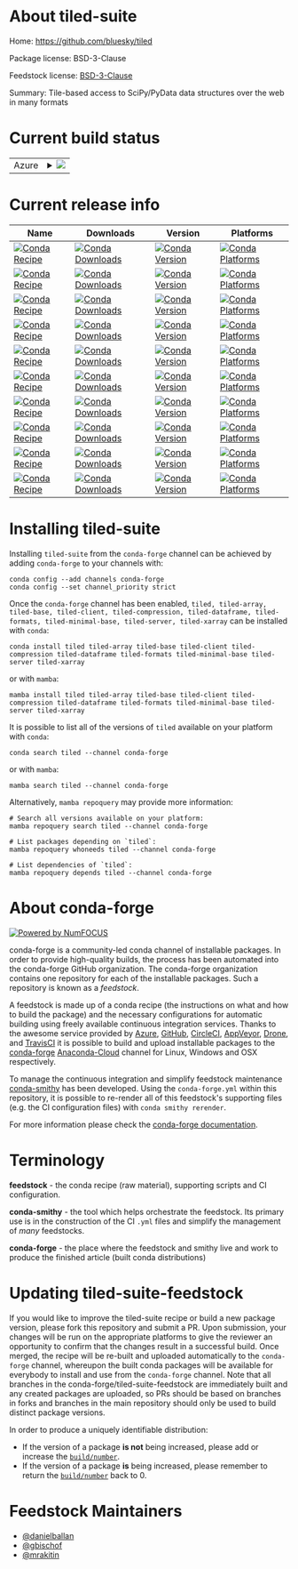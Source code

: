 About tiled-suite
=================

Home: https://github.com/bluesky/tiled

Package license: BSD-3-Clause

Feedstock license: [BSD-3-Clause](https://github.com/conda-forge/tiled-suite-feedstock/blob/main/LICENSE.txt)

Summary: Tile-based access to SciPy/PyData data structures over the web in many formats

Current build status
====================


<table>
    
  <tr>
    <td>Azure</td>
    <td>
      <details>
        <summary>
          <a href="https://dev.azure.com/conda-forge/feedstock-builds/_build/latest?definitionId=16559&branchName=main">
            <img src="https://dev.azure.com/conda-forge/feedstock-builds/_apis/build/status/tiled-suite-feedstock?branchName=main">
          </a>
        </summary>
        <table>
          <thead><tr><th>Variant</th><th>Status</th></tr></thead>
          <tbody><tr>
              <td>linux_64_python3.7.____cpython</td>
              <td>
                <a href="https://dev.azure.com/conda-forge/feedstock-builds/_build/latest?definitionId=16559&branchName=main">
                  <img src="https://dev.azure.com/conda-forge/feedstock-builds/_apis/build/status/tiled-suite-feedstock?branchName=main&jobName=linux&configuration=linux_64_python3.7.____cpython" alt="variant">
                </a>
              </td>
            </tr><tr>
              <td>linux_64_python3.8.____cpython</td>
              <td>
                <a href="https://dev.azure.com/conda-forge/feedstock-builds/_build/latest?definitionId=16559&branchName=main">
                  <img src="https://dev.azure.com/conda-forge/feedstock-builds/_apis/build/status/tiled-suite-feedstock?branchName=main&jobName=linux&configuration=linux_64_python3.8.____cpython" alt="variant">
                </a>
              </td>
            </tr><tr>
              <td>linux_64_python3.9.____cpython</td>
              <td>
                <a href="https://dev.azure.com/conda-forge/feedstock-builds/_build/latest?definitionId=16559&branchName=main">
                  <img src="https://dev.azure.com/conda-forge/feedstock-builds/_apis/build/status/tiled-suite-feedstock?branchName=main&jobName=linux&configuration=linux_64_python3.9.____cpython" alt="variant">
                </a>
              </td>
            </tr><tr>
              <td>osx_64_python3.7.____cpython</td>
              <td>
                <a href="https://dev.azure.com/conda-forge/feedstock-builds/_build/latest?definitionId=16559&branchName=main">
                  <img src="https://dev.azure.com/conda-forge/feedstock-builds/_apis/build/status/tiled-suite-feedstock?branchName=main&jobName=osx&configuration=osx_64_python3.7.____cpython" alt="variant">
                </a>
              </td>
            </tr><tr>
              <td>osx_64_python3.8.____cpython</td>
              <td>
                <a href="https://dev.azure.com/conda-forge/feedstock-builds/_build/latest?definitionId=16559&branchName=main">
                  <img src="https://dev.azure.com/conda-forge/feedstock-builds/_apis/build/status/tiled-suite-feedstock?branchName=main&jobName=osx&configuration=osx_64_python3.8.____cpython" alt="variant">
                </a>
              </td>
            </tr><tr>
              <td>osx_64_python3.9.____cpython</td>
              <td>
                <a href="https://dev.azure.com/conda-forge/feedstock-builds/_build/latest?definitionId=16559&branchName=main">
                  <img src="https://dev.azure.com/conda-forge/feedstock-builds/_apis/build/status/tiled-suite-feedstock?branchName=main&jobName=osx&configuration=osx_64_python3.9.____cpython" alt="variant">
                </a>
              </td>
            </tr><tr>
              <td>win_64_python3.7.____cpython</td>
              <td>
                <a href="https://dev.azure.com/conda-forge/feedstock-builds/_build/latest?definitionId=16559&branchName=main">
                  <img src="https://dev.azure.com/conda-forge/feedstock-builds/_apis/build/status/tiled-suite-feedstock?branchName=main&jobName=win&configuration=win_64_python3.7.____cpython" alt="variant">
                </a>
              </td>
            </tr><tr>
              <td>win_64_python3.8.____cpython</td>
              <td>
                <a href="https://dev.azure.com/conda-forge/feedstock-builds/_build/latest?definitionId=16559&branchName=main">
                  <img src="https://dev.azure.com/conda-forge/feedstock-builds/_apis/build/status/tiled-suite-feedstock?branchName=main&jobName=win&configuration=win_64_python3.8.____cpython" alt="variant">
                </a>
              </td>
            </tr><tr>
              <td>win_64_python3.9.____cpython</td>
              <td>
                <a href="https://dev.azure.com/conda-forge/feedstock-builds/_build/latest?definitionId=16559&branchName=main">
                  <img src="https://dev.azure.com/conda-forge/feedstock-builds/_apis/build/status/tiled-suite-feedstock?branchName=main&jobName=win&configuration=win_64_python3.9.____cpython" alt="variant">
                </a>
              </td>
            </tr>
          </tbody>
        </table>
      </details>
    </td>
  </tr>
</table>

Current release info
====================

| Name | Downloads | Version | Platforms |
| --- | --- | --- | --- |
| [![Conda Recipe](https://img.shields.io/badge/recipe-tiled-green.svg)](https://anaconda.org/conda-forge/tiled) | [![Conda Downloads](https://img.shields.io/conda/dn/conda-forge/tiled.svg)](https://anaconda.org/conda-forge/tiled) | [![Conda Version](https://img.shields.io/conda/vn/conda-forge/tiled.svg)](https://anaconda.org/conda-forge/tiled) | [![Conda Platforms](https://img.shields.io/conda/pn/conda-forge/tiled.svg)](https://anaconda.org/conda-forge/tiled) |
| [![Conda Recipe](https://img.shields.io/badge/recipe-tiled--array-green.svg)](https://anaconda.org/conda-forge/tiled-array) | [![Conda Downloads](https://img.shields.io/conda/dn/conda-forge/tiled-array.svg)](https://anaconda.org/conda-forge/tiled-array) | [![Conda Version](https://img.shields.io/conda/vn/conda-forge/tiled-array.svg)](https://anaconda.org/conda-forge/tiled-array) | [![Conda Platforms](https://img.shields.io/conda/pn/conda-forge/tiled-array.svg)](https://anaconda.org/conda-forge/tiled-array) |
| [![Conda Recipe](https://img.shields.io/badge/recipe-tiled--base-green.svg)](https://anaconda.org/conda-forge/tiled-base) | [![Conda Downloads](https://img.shields.io/conda/dn/conda-forge/tiled-base.svg)](https://anaconda.org/conda-forge/tiled-base) | [![Conda Version](https://img.shields.io/conda/vn/conda-forge/tiled-base.svg)](https://anaconda.org/conda-forge/tiled-base) | [![Conda Platforms](https://img.shields.io/conda/pn/conda-forge/tiled-base.svg)](https://anaconda.org/conda-forge/tiled-base) |
| [![Conda Recipe](https://img.shields.io/badge/recipe-tiled--client-green.svg)](https://anaconda.org/conda-forge/tiled-client) | [![Conda Downloads](https://img.shields.io/conda/dn/conda-forge/tiled-client.svg)](https://anaconda.org/conda-forge/tiled-client) | [![Conda Version](https://img.shields.io/conda/vn/conda-forge/tiled-client.svg)](https://anaconda.org/conda-forge/tiled-client) | [![Conda Platforms](https://img.shields.io/conda/pn/conda-forge/tiled-client.svg)](https://anaconda.org/conda-forge/tiled-client) |
| [![Conda Recipe](https://img.shields.io/badge/recipe-tiled--compression-green.svg)](https://anaconda.org/conda-forge/tiled-compression) | [![Conda Downloads](https://img.shields.io/conda/dn/conda-forge/tiled-compression.svg)](https://anaconda.org/conda-forge/tiled-compression) | [![Conda Version](https://img.shields.io/conda/vn/conda-forge/tiled-compression.svg)](https://anaconda.org/conda-forge/tiled-compression) | [![Conda Platforms](https://img.shields.io/conda/pn/conda-forge/tiled-compression.svg)](https://anaconda.org/conda-forge/tiled-compression) |
| [![Conda Recipe](https://img.shields.io/badge/recipe-tiled--dataframe-green.svg)](https://anaconda.org/conda-forge/tiled-dataframe) | [![Conda Downloads](https://img.shields.io/conda/dn/conda-forge/tiled-dataframe.svg)](https://anaconda.org/conda-forge/tiled-dataframe) | [![Conda Version](https://img.shields.io/conda/vn/conda-forge/tiled-dataframe.svg)](https://anaconda.org/conda-forge/tiled-dataframe) | [![Conda Platforms](https://img.shields.io/conda/pn/conda-forge/tiled-dataframe.svg)](https://anaconda.org/conda-forge/tiled-dataframe) |
| [![Conda Recipe](https://img.shields.io/badge/recipe-tiled--formats-green.svg)](https://anaconda.org/conda-forge/tiled-formats) | [![Conda Downloads](https://img.shields.io/conda/dn/conda-forge/tiled-formats.svg)](https://anaconda.org/conda-forge/tiled-formats) | [![Conda Version](https://img.shields.io/conda/vn/conda-forge/tiled-formats.svg)](https://anaconda.org/conda-forge/tiled-formats) | [![Conda Platforms](https://img.shields.io/conda/pn/conda-forge/tiled-formats.svg)](https://anaconda.org/conda-forge/tiled-formats) |
| [![Conda Recipe](https://img.shields.io/badge/recipe-tiled--minimal--base-green.svg)](https://anaconda.org/conda-forge/tiled-minimal-base) | [![Conda Downloads](https://img.shields.io/conda/dn/conda-forge/tiled-minimal-base.svg)](https://anaconda.org/conda-forge/tiled-minimal-base) | [![Conda Version](https://img.shields.io/conda/vn/conda-forge/tiled-minimal-base.svg)](https://anaconda.org/conda-forge/tiled-minimal-base) | [![Conda Platforms](https://img.shields.io/conda/pn/conda-forge/tiled-minimal-base.svg)](https://anaconda.org/conda-forge/tiled-minimal-base) |
| [![Conda Recipe](https://img.shields.io/badge/recipe-tiled--server-green.svg)](https://anaconda.org/conda-forge/tiled-server) | [![Conda Downloads](https://img.shields.io/conda/dn/conda-forge/tiled-server.svg)](https://anaconda.org/conda-forge/tiled-server) | [![Conda Version](https://img.shields.io/conda/vn/conda-forge/tiled-server.svg)](https://anaconda.org/conda-forge/tiled-server) | [![Conda Platforms](https://img.shields.io/conda/pn/conda-forge/tiled-server.svg)](https://anaconda.org/conda-forge/tiled-server) |
| [![Conda Recipe](https://img.shields.io/badge/recipe-tiled--xarray-green.svg)](https://anaconda.org/conda-forge/tiled-xarray) | [![Conda Downloads](https://img.shields.io/conda/dn/conda-forge/tiled-xarray.svg)](https://anaconda.org/conda-forge/tiled-xarray) | [![Conda Version](https://img.shields.io/conda/vn/conda-forge/tiled-xarray.svg)](https://anaconda.org/conda-forge/tiled-xarray) | [![Conda Platforms](https://img.shields.io/conda/pn/conda-forge/tiled-xarray.svg)](https://anaconda.org/conda-forge/tiled-xarray) |

Installing tiled-suite
======================

Installing `tiled-suite` from the `conda-forge` channel can be achieved by adding `conda-forge` to your channels with:

```
conda config --add channels conda-forge
conda config --set channel_priority strict
```

Once the `conda-forge` channel has been enabled, `tiled, tiled-array, tiled-base, tiled-client, tiled-compression, tiled-dataframe, tiled-formats, tiled-minimal-base, tiled-server, tiled-xarray` can be installed with `conda`:

```
conda install tiled tiled-array tiled-base tiled-client tiled-compression tiled-dataframe tiled-formats tiled-minimal-base tiled-server tiled-xarray
```

or with `mamba`:

```
mamba install tiled tiled-array tiled-base tiled-client tiled-compression tiled-dataframe tiled-formats tiled-minimal-base tiled-server tiled-xarray
```

It is possible to list all of the versions of `tiled` available on your platform with `conda`:

```
conda search tiled --channel conda-forge
```

or with `mamba`:

```
mamba search tiled --channel conda-forge
```

Alternatively, `mamba repoquery` may provide more information:

```
# Search all versions available on your platform:
mamba repoquery search tiled --channel conda-forge

# List packages depending on `tiled`:
mamba repoquery whoneeds tiled --channel conda-forge

# List dependencies of `tiled`:
mamba repoquery depends tiled --channel conda-forge
```


About conda-forge
=================

[![Powered by
NumFOCUS](https://img.shields.io/badge/powered%20by-NumFOCUS-orange.svg?style=flat&colorA=E1523D&colorB=007D8A)](https://numfocus.org)

conda-forge is a community-led conda channel of installable packages.
In order to provide high-quality builds, the process has been automated into the
conda-forge GitHub organization. The conda-forge organization contains one repository
for each of the installable packages. Such a repository is known as a *feedstock*.

A feedstock is made up of a conda recipe (the instructions on what and how to build
the package) and the necessary configurations for automatic building using freely
available continuous integration services. Thanks to the awesome service provided by
[Azure](https://azure.microsoft.com/en-us/services/devops/), [GitHub](https://github.com/),
[CircleCI](https://circleci.com/), [AppVeyor](https://www.appveyor.com/),
[Drone](https://cloud.drone.io/welcome), and [TravisCI](https://travis-ci.com/)
it is possible to build and upload installable packages to the
[conda-forge](https://anaconda.org/conda-forge) [Anaconda-Cloud](https://anaconda.org/)
channel for Linux, Windows and OSX respectively.

To manage the continuous integration and simplify feedstock maintenance
[conda-smithy](https://github.com/conda-forge/conda-smithy) has been developed.
Using the ``conda-forge.yml`` within this repository, it is possible to re-render all of
this feedstock's supporting files (e.g. the CI configuration files) with ``conda smithy rerender``.

For more information please check the [conda-forge documentation](https://conda-forge.org/docs/).

Terminology
===========

**feedstock** - the conda recipe (raw material), supporting scripts and CI configuration.

**conda-smithy** - the tool which helps orchestrate the feedstock.
                   Its primary use is in the construction of the CI ``.yml`` files
                   and simplify the management of *many* feedstocks.

**conda-forge** - the place where the feedstock and smithy live and work to
                  produce the finished article (built conda distributions)


Updating tiled-suite-feedstock
==============================

If you would like to improve the tiled-suite recipe or build a new
package version, please fork this repository and submit a PR. Upon submission,
your changes will be run on the appropriate platforms to give the reviewer an
opportunity to confirm that the changes result in a successful build. Once
merged, the recipe will be re-built and uploaded automatically to the
`conda-forge` channel, whereupon the built conda packages will be available for
everybody to install and use from the `conda-forge` channel.
Note that all branches in the conda-forge/tiled-suite-feedstock are
immediately built and any created packages are uploaded, so PRs should be based
on branches in forks and branches in the main repository should only be used to
build distinct package versions.

In order to produce a uniquely identifiable distribution:
 * If the version of a package **is not** being increased, please add or increase
   the [``build/number``](https://docs.conda.io/projects/conda-build/en/latest/resources/define-metadata.html#build-number-and-string).
 * If the version of a package **is** being increased, please remember to return
   the [``build/number``](https://docs.conda.io/projects/conda-build/en/latest/resources/define-metadata.html#build-number-and-string)
   back to 0.

Feedstock Maintainers
=====================

* [@danielballan](https://github.com/danielballan/)
* [@gbischof](https://github.com/gbischof/)
* [@mrakitin](https://github.com/mrakitin/)

